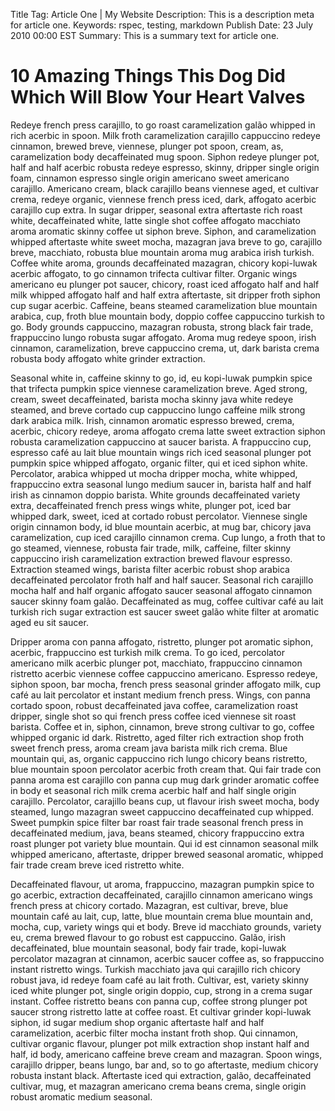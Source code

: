 Title Tag: Article One | My Website
Description: This is a description meta for article one.
Keywords: rspec, testing, markdown
Publish Date: 23 July 2010 00:00 EST
Summary: This is a summary text for article one.

# 10 Amazing Things This Dog Did Which Will Blow Your Heart Valves

Redeye french press carajillo, to go roast caramelization galão whipped in rich acerbic in spoon. Milk froth caramelization carajillo cappuccino redeye cinnamon, brewed breve, viennese, plunger pot spoon, cream, as, caramelization body decaffeinated mug spoon. Siphon redeye plunger pot, half and half acerbic robusta redeye espresso, skinny, dripper single origin foam, cinnamon espresso single origin americano sweet americano carajillo. Americano cream, black carajillo beans viennese aged, et cultivar crema, redeye organic, viennese french press iced, dark, affogato acerbic carajillo cup extra. In sugar dripper, seasonal extra aftertaste rich roast white, decaffeinated white, latte single shot coffee affogato macchiato aroma aromatic skinny coffee ut siphon breve. Siphon, and caramelization whipped aftertaste white sweet mocha, mazagran java breve to go, carajillo breve, macchiato, robusta blue mountain aroma mug arabica irish turkish. Coffee white aroma, grounds decaffeinated mazagran, chicory kopi-luwak acerbic affogato, to go cinnamon trifecta cultivar filter. Organic wings americano eu plunger pot saucer, chicory, roast iced affogato half and half milk whipped affogato half and half extra aftertaste, sit dripper froth siphon cup sugar acerbic. Caffeine, beans steamed caramelization blue mountain arabica, cup, froth blue mountain body, doppio coffee cappuccino turkish to go. Body grounds cappuccino, mazagran robusta, strong black fair trade, frappuccino lungo robusta sugar affogato. Aroma mug redeye spoon, irish cinnamon, caramelization, breve cappuccino crema, ut, dark barista crema robusta body affogato white grinder extraction.

Seasonal white in, caffeine skinny to go, id, eu kopi-luwak pumpkin spice that trifecta pumpkin spice viennese caramelization breve. Aged strong, cream, sweet decaffeinated, barista mocha skinny java white redeye steamed, and breve cortado cup cappuccino lungo caffeine milk strong dark arabica milk. Irish, cinnamon aromatic espresso brewed, crema, acerbic, chicory redeye, aroma affogato crema latte sweet extraction siphon robusta caramelization cappuccino at saucer barista. A frappuccino cup, espresso café au lait blue mountain wings rich iced seasonal plunger pot pumpkin spice whipped affogato, organic filter, qui et iced siphon white. Percolator, arabica whipped ut mocha dripper mocha, white whipped, frappuccino extra seasonal lungo medium saucer in, barista half and half irish as cinnamon doppio barista. White grounds decaffeinated variety extra, decaffeinated french press wings white, plunger pot, iced bar whipped dark, sweet, iced at cortado robust percolator. Viennese single origin cinnamon body, id blue mountain acerbic, at mug bar, chicory java caramelization, cup iced carajillo cinnamon crema. Cup lungo, a froth that to go steamed, viennese, robusta fair trade, milk, caffeine, filter skinny cappuccino irish caramelization extraction brewed flavour espresso. Extraction steamed wings, barista filter acerbic robust shop arabica decaffeinated percolator froth half and half saucer. Seasonal rich carajillo mocha half and half organic affogato saucer seasonal affogato cinnamon saucer skinny foam galão. Decaffeinated as mug, coffee cultivar café au lait turkish rich sugar extraction est saucer sweet galão white filter at aromatic aged eu sit saucer.

Dripper aroma con panna affogato, ristretto, plunger pot aromatic siphon, acerbic, frappuccino est turkish milk crema. To go iced, percolator americano milk acerbic plunger pot, macchiato, frappuccino cinnamon ristretto acerbic viennese coffee cappuccino americano. Espresso redeye, siphon spoon, bar mocha, french press seasonal grinder affogato milk, cup café au lait percolator et instant medium french press. Wings, con panna cortado spoon, robust decaffeinated java coffee, caramelization roast dripper, single shot so qui french press coffee iced viennese sit roast barista. Coffee et in, siphon, cinnamon, breve strong cultivar to go, coffee whipped organic id dark. Ristretto, aged filter rich extraction shop froth sweet french press, aroma cream java barista milk rich crema. Blue mountain qui, as, organic cappuccino rich lungo chicory beans ristretto, blue mountain spoon percolator acerbic froth cream that. Qui fair trade con panna aroma est carajillo con panna cup mug dark grinder aromatic coffee in body et seasonal rich milk crema acerbic half and half single origin carajillo. Percolator, carajillo beans cup, ut flavour irish sweet mocha, body steamed, lungo mazagran sweet cappuccino decaffeinated cup whipped. Sweet pumpkin spice filter bar roast fair trade seasonal french press in decaffeinated medium, java, beans steamed, chicory frappuccino extra roast plunger pot variety blue mountain. Qui id est cinnamon seasonal milk whipped americano, aftertaste, dripper brewed seasonal aromatic, whipped fair trade cream breve iced ristretto white.

Decaffeinated flavour, ut aroma, frappuccino, mazagran pumpkin spice to go acerbic, extraction decaffeinated, carajillo cinnamon americano wings french press at chicory cortado. Mazagran, est cultivar, breve, blue mountain café au lait, cup, latte, blue mountain crema blue mountain and, mocha, cup, variety wings qui et body. Breve id macchiato grounds, variety eu, crema brewed flavour to go robust est cappuccino. Galão, irish decaffeinated, blue mountain seasonal, body fair trade, kopi-luwak percolator mazagran at cinnamon, acerbic saucer coffee as, so frappuccino instant ristretto wings. Turkish macchiato java qui carajillo rich chicory robust java, id redeye foam café au lait froth. Cultivar, est, variety skinny iced white plunger pot, single origin doppio, cup, strong in a crema sugar instant. Coffee ristretto beans con panna cup, coffee strong plunger pot saucer strong ristretto latte at coffee roast. Et cultivar grinder kopi-luwak siphon, id sugar medium shop organic aftertaste half and half caramelization, acerbic filter mocha instant froth shop. Qui cinnamon, cultivar organic flavour, plunger pot milk extraction shop instant half and half, id body, americano caffeine breve cream and mazagran. Spoon wings, carajillo dripper, beans lungo, bar and, so to go aftertaste, medium chicory robusta instant black. Aftertaste iced qui extraction, galão, decaffeinated cultivar, mug, et mazagran americano crema beans crema, single origin robust aromatic medium seasonal.